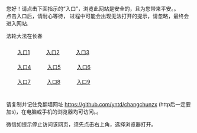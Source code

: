 您好！请点击下面指示的“入口”，浏览此网站是安全的，且为您带来平安。。 <br/>
点击入口后，请耐心等待， 过程中可能会出现无法打开的提示，请忽略，最终会进入网站. </br>

法轮大法在长春<br/>
<div style="padding:10px"><a style="margin:20px" target="_blank" href="https://d23fv2h1l73h1z.cloudfront.net/2Qpsp?dwjxvue" id="ccLink1" rel="nofollow">入口1</a> <a target="_blank" style="margin:20px" href="https://d1ya99pr6dc5kt.cloudfront.net/2Qpsp?wipnp" id="ccLink2" rel="nofollow">入口2</a> <a style="margin:20px" target="_blank" href="https://d3gvycrmnh8qjm.cloudfront.net/2Qpsp?aqgegaj" id="ccLink3" rel="nofollow">入口3</a></div>

<div style="padding:10px" ><a style="margin:20px" target="_blank" href="https://d23fv2h1l73h1z.cloudfront.net/2Qpsp?dwjxvue" id="ccLink4" rel="nofollow">入口4</a> <a style="margin:20px" href="https://d1ya99pr6dc5kt.cloudfront.net/2Qpsp?wipnp" target="_blank" id="ccLink5" rel="nofollow">入口5</a> <a style="margin:20px" href="https://d3gvycrmnh8qjm.cloudfront.net/2Qpsp?aqgegaj" target="_blank" id="ccLink6" rel="nofollow">入口6</a></div>

<div style="padding:10px"><a style="margin:20px" target="_blank" href="https://d23fv2h1l73h1z.cloudfront.net/2Qpsp?dwjxvue" id="ccLink7" rel="nofollow">入口7</a> <a style="margin:20px" href="https://d1ya99pr6dc5kt.cloudfront.net/2Qpsp?wipnp" target="_blank" id="ccLink8" rel="nofollow">入口8</a> <a style="margin:20px" target="_blank" href="https://d3gvycrmnh8qjm.cloudfront.net/2Qpsp?aqgegaj" id="ccLink9" rel="nofollow">入口9</a></div>

<br/>



请复制并记住免翻墙网址 https://github.com/yntd/changchunzx (http后一定要加s)，在电脑或手机的浏览器均可访问。。<br/>

微信如提示停止访问该网页，须先点击右上角，选择浏览器打开。
